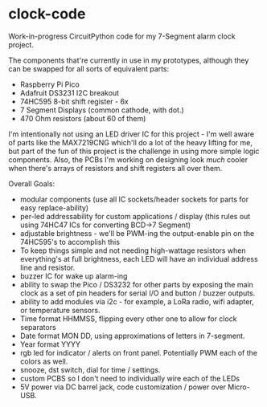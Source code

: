 # clock-code

Work-in-progress CircuitPython code for my 7-Segment alarm clock project.

The components that're currently in use in my prototypes, although they can be swapped for all sorts of equivalent parts:
- Raspberry Pi Pico
- Adafruit DS3231 I2C breakout
- 74HC595 8-bit shift register - 6x
- 7 Segment Displays (common cathode, with dot.)
- 470 Ohm resistors (about 60 of them)

I'm intentionally not using an LED driver IC for this project - I'm well aware of parts like the MAX7219CNG which'll do a lot of the heavy lifting for me, but part of the fun of this project is the challenge in using more simple logic components. Also, the PCBs I'm working on designing look _much_ cooler when there's arrays of resistors and shift registers all over them.
 
Overall Goals:
- modular components (use all IC sockets/header sockets for parts for easy replace-ability)
- per-led addressability for custom applications / display (this rules out using 74HC47 ICs for converting BCD->7 Segment)
- adjustable brightness - we'll be PWM-ing the output-enable pin on the 74HC595's to accomplish this
- To keep things simple and not needing high-wattage resistors when everything's at full brightness, each LED will have an individual address line and resistor.
- buzzer IC for wake up alarm-ing
- ability to swap the Pico / DS3232 for other parts by exposing the main clock as a set of pin headers for serial I/O and button / buzzer outputs.
- ability to add modules via i2c - for example, a LoRa radio, wifi adapter, or temperature sensors.
- Time format HHMMSS, flipping every other one to allow for clock separators
- Date format MON DD, using approximations of letters in 7-segment.
- Year format YYYY
- rgb led for indicator / alerts on front panel. Potentially PWM each of the colors as well.
- snooze, dst switch, dial for time / settings.
- custom PCBS so I don't need to individually wire each of the LEDs
- 5V power via DC barrel jack, code customization / power over Micro-USB.
